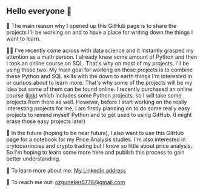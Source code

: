 ## Hello everyone 👋

🤔 The main reason why I opened up this GitHub page is to share the projects I'll be working on and to have a place for writing down the things I want to learn. 

👨‍💻 I've recently come across with data science and it instantly grasped my attention as a math person. I already knew some amount of Python and then I took an online course on SQL. That's why on most of my projects, I'll be using those two. My main goal for working on these projects is to combine these Python and SQL skills with the down to earth things I'm interested in or curiuos about to learn more. That's why some of the projects will be my idea but some of them can be found online. I recently purchased an online course ([link](https://codewithmosh.com/p/python-projects-for-beginners)) which includes some Python projects, so I will take some projects from there as well. However, before I start working on the really interesting projects for me, I am firstly planning on to do some really easy projects to remind myself Python and to get used to using GitHub. (I might erase those easy projects later) 

📝 In the future (hoping to be near future), I also want to use this GitHub page for a notebook for my Price Analysis studies. I'm also interested in crytocurrincies and crypto trading but I know so little about price analysis. So I'm hoping to learn some more here and publish this process to gain better understanding. 

💼 To learn more about me: [My LinkedIn address](https://www.linkedin.com/in/ovunceker/)

📧 To reach me out: ozguneker6776@gmail.com 
